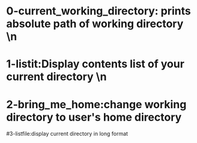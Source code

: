 # 0-current_working_directory: prints absolute path of working directory \n
# 1-listit:Display contents list of your current directory \n
# 2-bring_me_home:change working directory to user's home directory
#3-listfile:display current directory in long format
